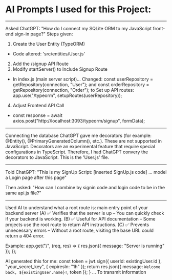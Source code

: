 # AI Prompts I used for this Project:
____________________________________________________________

Asked ChatGPT: "How do I connect my SQLite ORM to my JavaScript front-end sign-in page?"
Steps given:
1. Create the User Entity (TypeORM)
- Code altered: 'src/entities/User.js'
2. Add the /signup API Route
3. Modify startServer() to Include Signup Route
- In index.js (main server script)... Changed: const userRepository = getRepository(connection, "User"); and const orderRepository = getRepository(connection, "Order"); to Set up API routes: app.use("/typeorm", setupRoutes(userRepository));
4. Adjust Frontend API Call
- const response = await axios.post("http://localhost:3093/typeorm/signup", formData);

______________________________________________________________

Connecting the database ChatGPT gave me decorators (for example: @Entity(), @PrimaryGeneratedColumn(), etc.). These are not supported in JavaScript. Decorators are an experimental feature that require special configurations in TypeScript. Therefore, I had ChatGPT convery the decorators to JavaScript. This is the 'User.js' file. 

______________________________________________________________

Told ChatGPT: "This is my SignUp Script: [inserted SignUp.js code] ... model a Login page after this page"

Then asked: "How can I combine by signin code and login code to be in the same api.js file?"
_______________________________________________________________
Used AI to understand what a root route is: main entry point of your backend server
(A) ✅ Verifies that the server is up – You can quickly check if your backend is working.
(B) ✅ Useful for API documentation – Some projects use the root route to return API instructions.
(C) ✅ Prevents unnecessary errors – Without a root route, visiting the base URL could return a 404 error.

Example: app.get("/", (req, res) => {
    res.json({ message: "Server is running" });
});

AI generated this for me: const token = jwt.sign({ userId: existingUser.id }, "your_secret_key", { expiresIn: "1h" });
            return res.json({ message: `Welcome back, ${existingUser.name}!`, token });
            } 
... To transmit information 
